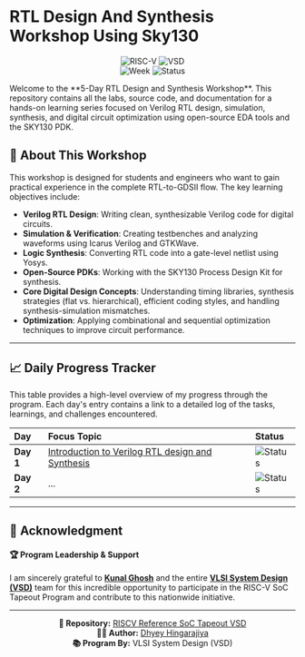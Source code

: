 # RTL Design And Synthesis Workshop Using Sky130

<div align="center">

![RISC-V](https://img.shields.io/badge/RISC--V-SoC%20Tapeout-blue?style=for-the-badge&logo=riscv)
![VSD](https://img.shields.io/badge/VSDIAT-Program-orange?style=for-the-badge)
<br>
![Week](https://img.shields.io/badge/Week-1-orange?style=for-the-badge)
![Status](https://img.shields.io/badge/Status-Pending-lightgrey?style=for-the-badge)


</div>
Welcome to the **5-Day RTL Design and Synthesis Workshop**. This repository contains all the labs, source code, and documentation for a hands-on learning series focused on Verilog RTL design, simulation, synthesis, and digital circuit optimization using open-source EDA tools and the SKY130 PDK.

## 🎯 About This Workshop

This workshop is designed for students and engineers who want to gain practical experience in the complete RTL-to-GDSII flow. The key learning objectives include:

- **Verilog RTL Design**: Writing clean, synthesizable Verilog code for digital circuits.
- **Simulation & Verification**: Creating testbenches and analyzing waveforms using Icarus Verilog and GTKWave.
- **Logic Synthesis**: Converting RTL code into a gate-level netlist using Yosys.
- **Open-Source PDKs**: Working with the SKY130 Process Design Kit for synthesis.
- **Core Digital Design Concepts**: Understanding timing libraries, synthesis strategies (flat vs. hierarchical), efficient coding styles, and handling synthesis-simulation mismatches.
- **Optimization**: Applying combinational and sequential optimization techniques to improve circuit performance.

---

## 📈 Daily Progress Tracker

This table provides a high-level overview of my progress through the program. Each day's entry contains a link to a detailed log of the tasks, learnings, and challenges encountered.

| Day | Focus Topic | Status |
| :--- | :--- | :--- |
| **Day 1** | [Introduction to Verilog RTL design and Synthesis](./Day%201) | ![Status](https://img.shields.io/badge/Status-Complete-brightgreen?style=for-the-badge) |
| **Day 2** | ... | ![Status](https://img.shields.io/badge/Status-Pending-lightgrey?style=for-the-badge) |

---
## 🙏 Acknowledgment

#### 🏆 Program Leadership & Support

I am sincerely grateful to [**Kunal Ghosh**](https://github.com/kunalg123) and the entire  **[VLSI System Design (VSD)](https://vsdiat.vlsisystemdesign.com/)** team for this incredible opportunity to participate in the RISC-V SoC Tapeout Program and contribute to this nationwide initiative.

---
<div align="center">

**📂 Repository:** [RISCV Reference SoC Tapeout VSD](https://github.com/dhyey-hingarajiya/RISCV-Reference-SoC-Tapeout-VSD) <br>
**👨‍💻 Author:** [Dhyey Hingarajiya](https://github.com/dhyey-hingarajiya)  <br>
**📚 Program By:** VLSI System Design (VSD)

</div>
